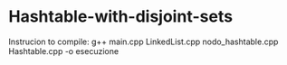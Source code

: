 # Hashtable-with-disjoint-sets
Instrucion to compile:     g++ main.cpp LinkedList.cpp nodo_hashtable.cpp Hashtable.cpp -o esecuzione

